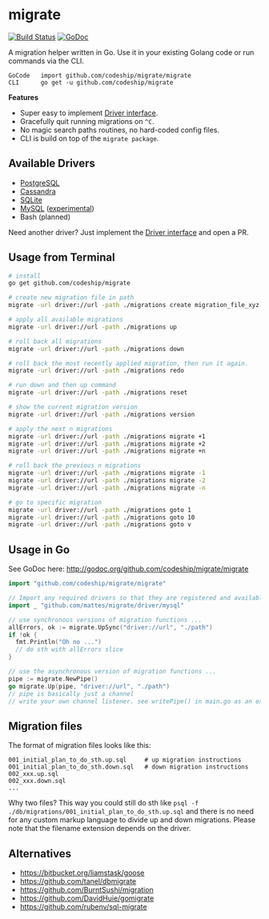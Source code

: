# migrate

[![Build Status](https://travis-ci.org/codeship/migrate.svg?branch=master)](https://travis-ci.org/codeship/migrate)
[![GoDoc](https://godoc.org/github.com/codeship/migrate?status.svg)](https://godoc.org/github.com/codeship/migrate)

A migration helper written in Go. Use it in your existing Golang code 
or run commands via the CLI. 

```
GoCode   import github.com/codeship/migrate/migrate
CLI      go get -u github.com/codeship/migrate
```

__Features__

* Super easy to implement [Driver interface](http://godoc.org/github.com/codeship/migrate/driver#Driver).
* Gracefully quit running migrations on ``^C``.
* No magic search paths routines, no hard-coded config files.
* CLI is build on top of the ``migrate package``.


## Available Drivers

 * [PostgreSQL](https://github.com/codeship/migrate/tree/master/driver/postgres)
 * [Cassandra](https://github.com/codeship/migrate/tree/master/driver/cassandra)
 * [SQLite](https://github.com/codeship/migrate/tree/master/driver/sqlite3)
 * [MySQL](https://github.com/codeship/migrate/tree/master/driver/mysql) ([experimental](https://github.com/codeship/migrate/issues/1#issuecomment-58728186))
 * Bash (planned)

Need another driver? Just implement the [Driver interface](http://godoc.org/github.com/codeship/migrate/driver#Driver) and open a PR.


## Usage from Terminal

```bash
# install
go get github.com/codeship/migrate

# create new migration file in path
migrate -url driver://url -path ./migrations create migration_file_xyz

# apply all available migrations
migrate -url driver://url -path ./migrations up

# roll back all migrations
migrate -url driver://url -path ./migrations down

# roll back the most recently applied migration, then run it again.
migrate -url driver://url -path ./migrations redo

# run down and then up command
migrate -url driver://url -path ./migrations reset

# show the current migration version
migrate -url driver://url -path ./migrations version

# apply the next n migrations
migrate -url driver://url -path ./migrations migrate +1
migrate -url driver://url -path ./migrations migrate +2
migrate -url driver://url -path ./migrations migrate +n

# roll back the previous n migrations
migrate -url driver://url -path ./migrations migrate -1
migrate -url driver://url -path ./migrations migrate -2
migrate -url driver://url -path ./migrations migrate -n

# go to specific migration
migrate -url driver://url -path ./migrations goto 1
migrate -url driver://url -path ./migrations goto 10
migrate -url driver://url -path ./migrations goto v
```


## Usage in Go

See GoDoc here: http://godoc.org/github.com/codeship/migrate/migrate

```go
import "github.com/codeship/migrate/migrate"

// Import any required drivers so that they are registered and available
import _ "github.com/mattes/migrate/driver/mysql"

// use synchronous versions of migration functions ...
allErrors, ok := migrate.UpSync("driver://url", "./path")
if !ok {
  fmt.Println("Oh no ...")
  // do sth with allErrors slice
}

// use the asynchronous version of migration functions ...
pipe := migrate.NewPipe()
go migrate.Up(pipe, "driver://url", "./path")
// pipe is basically just a channel
// write your own channel listener. see writePipe() in main.go as an example.
```

## Migration files

The format of migration files looks like this:

```
001_initial_plan_to_do_sth.up.sql     # up migration instructions
001_initial_plan_to_do_sth.down.sql   # down migration instructions
002_xxx.up.sql
002_xxx.down.sql
...
```

Why two files? This way you could still do sth like 
``psql -f ./db/migrations/001_initial_plan_to_do_sth.up.sql`` and there is no
need for any custom markup language to divide up and down migrations. Please note
that the filename extension depends on the driver.


## Alternatives

 * https://bitbucket.org/liamstask/goose
 * https://github.com/tanel/dbmigrate
 * https://github.com/BurntSushi/migration
 * https://github.com/DavidHuie/gomigrate
 * https://github.com/rubenv/sql-migrate


